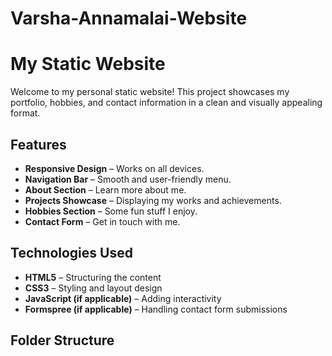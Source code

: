 # Varsha-Annamalai-Website

# My Static Website

Welcome to my personal static website! This project showcases my portfolio, hobbies, and contact information in a clean and visually appealing format.

## Features

- **Responsive Design** – Works on all devices.
- **Navigation Bar** – Smooth and user-friendly menu.
- **About Section** – Learn more about me.
- **Projects Showcase** – Displaying my works and achievements.
- **Hobbies Section** – Some fun stuff I enjoy.
- **Contact Form** – Get in touch with me.

## Technologies Used

- **HTML5** – Structuring the content
- **CSS3** – Styling and layout design
- **JavaScript (if applicable)** – Adding interactivity
- **Formspree (if applicable)** – Handling contact form submissions

## Folder Structure

